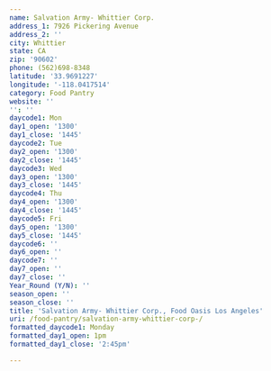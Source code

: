 ```yaml
---
name: Salvation Army- Whittier Corp.
address_1: 7926 Pickering Avenue
address_2: ''
city: Whittier
state: CA
zip: '90602'
phone: (562)698-8348
latitude: '33.9691227'
longitude: '-118.0417514'
category: Food Pantry
website: ''
'': ''
daycode1: Mon
day1_open: '1300'
day1_close: '1445'
daycode2: Tue
day2_open: '1300'
day2_close: '1445'
daycode3: Wed
day3_open: '1300'
day3_close: '1445'
daycode4: Thu
day4_open: '1300'
day4_close: '1445'
daycode5: Fri
day5_open: '1300'
day5_close: '1445'
daycode6: ''
day6_open: ''
daycode7: ''
day7_open: ''
day7_close: ''
Year_Round (Y/N): ''
season_open: ''
season_close: ''
title: 'Salvation Army- Whittier Corp., Food Oasis Los Angeles'
uri: /food-pantry/salvation-army-whittier-corp-/
formatted_daycode1: Monday
formatted_day1_open: 1pm
formatted_day1_close: '2:45pm'

---
```


